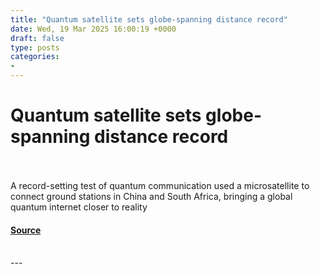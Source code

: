 ```yaml
---
title: "Quantum satellite sets globe-spanning distance record"
date: Wed, 19 Mar 2025 16:00:19 +0000
draft: false
type: posts
categories: 
- 
---
```

# Quantum satellite sets globe-spanning distance record

<br/>

<br/>
A record-setting test of quantum communication used a microsatellite to connect ground stations in China and South Africa, bringing a global quantum internet closer to reality

#### [Source](https://www.newscientist.com/article/2472766-quantum-satellite-sets-globe-spanning-distance-record/?utm_campaign=RSS%7CNSNS&utm_source=NSNS&utm_medium=RSS&utm_content=technology)

<br/>
---
